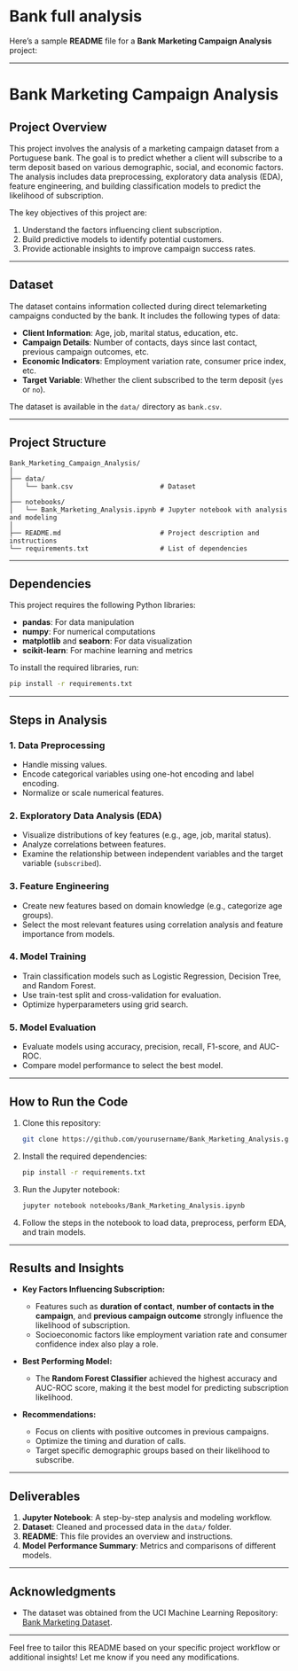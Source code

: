 # Bank full analysis 
Here’s a sample **README** file for a **Bank Marketing Campaign Analysis** project:

---

# **Bank Marketing Campaign Analysis**

## **Project Overview**

This project involves the analysis of a marketing campaign dataset from a Portuguese bank. The goal is to predict whether a client will subscribe to a term deposit based on various demographic, social, and economic factors. The analysis includes data preprocessing, exploratory data analysis (EDA), feature engineering, and building classification models to predict the likelihood of subscription.

The key objectives of this project are:
1. Understand the factors influencing client subscription.
2. Build predictive models to identify potential customers.
3. Provide actionable insights to improve campaign success rates.

---

## **Dataset**

The dataset contains information collected during direct telemarketing campaigns conducted by the bank. It includes the following types of data:
- **Client Information**: Age, job, marital status, education, etc.
- **Campaign Details**: Number of contacts, days since last contact, previous campaign outcomes, etc.
- **Economic Indicators**: Employment variation rate, consumer price index, etc.
- **Target Variable**: Whether the client subscribed to the term deposit (`yes` or `no`).

The dataset is available in the `data/` directory as `bank.csv`.

---

## **Project Structure**

```
Bank_Marketing_Campaign_Analysis/
│
├── data/
│   └── bank.csv                      # Dataset
│
├── notebooks/
│   └── Bank_Marketing_Analysis.ipynb # Jupyter notebook with analysis and modeling
│
├── README.md                         # Project description and instructions
└── requirements.txt                  # List of dependencies
```

---

## **Dependencies**

This project requires the following Python libraries:
- **pandas**: For data manipulation
- **numpy**: For numerical computations
- **matplotlib** and **seaborn**: For data visualization
- **scikit-learn**: For machine learning and metrics

To install the required libraries, run:

```bash
pip install -r requirements.txt
```

---

## **Steps in Analysis**

### 1. **Data Preprocessing**
   - Handle missing values.
   - Encode categorical variables using one-hot encoding and label encoding.
   - Normalize or scale numerical features.

### 2. **Exploratory Data Analysis (EDA)**
   - Visualize distributions of key features (e.g., age, job, marital status).
   - Analyze correlations between features.
   - Examine the relationship between independent variables and the target variable (`subscribed`).

### 3. **Feature Engineering**
   - Create new features based on domain knowledge (e.g., categorize age groups).
   - Select the most relevant features using correlation analysis and feature importance from models.

### 4. **Model Training**
   - Train classification models such as Logistic Regression, Decision Tree, and Random Forest.
   - Use train-test split and cross-validation for evaluation.
   - Optimize hyperparameters using grid search.

### 5. **Model Evaluation**
   - Evaluate models using accuracy, precision, recall, F1-score, and AUC-ROC.
   - Compare model performance to select the best model.

---

## **How to Run the Code**

1. Clone this repository:
   ```bash
   git clone https://github.com/yourusername/Bank_Marketing_Analysis.git
   ```

2. Install the required dependencies:
   ```bash
   pip install -r requirements.txt
   ```

3. Run the Jupyter notebook:
   ```bash
   jupyter notebook notebooks/Bank_Marketing_Analysis.ipynb
   ```

4. Follow the steps in the notebook to load data, preprocess, perform EDA, and train models.

---

## **Results and Insights**

- **Key Factors Influencing Subscription:**
  - Features such as **duration of contact**, **number of contacts in the campaign**, and **previous campaign outcome** strongly influence the likelihood of subscription.
  - Socioeconomic factors like employment variation rate and consumer confidence index also play a role.

- **Best Performing Model:**
  - The **Random Forest Classifier** achieved the highest accuracy and AUC-ROC score, making it the best model for predicting subscription likelihood.

- **Recommendations:**
  - Focus on clients with positive outcomes in previous campaigns.
  - Optimize the timing and duration of calls.
  - Target specific demographic groups based on their likelihood to subscribe.

---

## **Deliverables**

1. **Jupyter Notebook**: A step-by-step analysis and modeling workflow.
2. **Dataset**: Cleaned and processed data in the `data/` folder.
3. **README**: This file provides an overview and instructions.
4. **Model Performance Summary**: Metrics and comparisons of different models.

---

## **Acknowledgments**

- The dataset was obtained from the UCI Machine Learning Repository: [Bank Marketing Dataset](https://archive.ics.uci.edu/ml/datasets/Bank+Marketing).

---

Feel free to tailor this README based on your specific project workflow or additional insights! Let me know if you need any modifications.
